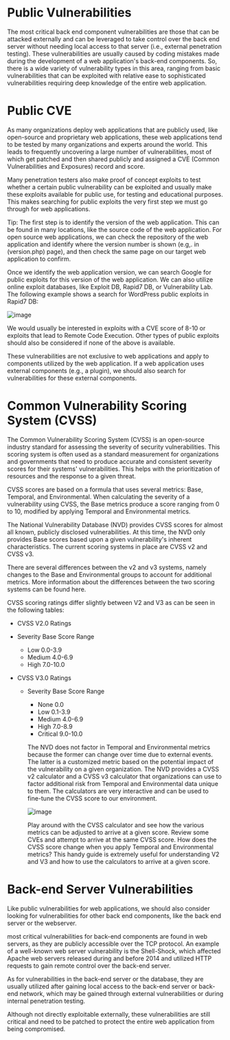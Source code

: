 # Public Vulnerabilities

The most critical back end component vulnerabilities are those that can be attacked externally and can be leveraged to take control over the back end server without needing local access to that server (i.e., external penetration testing). These vulnerabilities are usually caused by coding mistakes made during the development of a web application's back-end components. So, there is a wide variety of vulnerability types in this area, ranging from basic vulnerabilities that can be exploited with relative ease to sophisticated vulnerabilities requiring deep knowledge of the entire web application.

# Public CVE
As many organizations deploy web applications that are publicly used, like open-source and proprietary web applications, these web applications tend to be tested by many organizations and experts around the world. This leads to frequently uncovering a large number of vulnerabilities, most of which get patched and then shared publicly and assigned a CVE (Common Vulnerabilities and Exposures) record and score.

Many penetration testers also make proof of concept exploits to test whether a certain public vulnerability can be exploited and usually make these exploits available for public use, for testing and educational purposes. This makes searching for public exploits the very first step we must go through for web applications.

 Tip: The first step is to identify the version of the web application. This can be found in many locations, like the source code of the web application. For open source web applications, we can check the repository of the web application and identify where the version number is shown (e.g,. in (version.php) page), and then check the same page on our target web application to confirm.


 Once we identify the web application version, we can search Google for public exploits for this version of the web application. We can also utilize online exploit databases, like Exploit DB, Rapid7 DB, or Vulnerability Lab. The following example shows a search for WordPress public exploits in Rapid7 DB:

 ![image](https://github.com/RipperGh/BugHunting-D/assets/165308866/370c4fde-09d3-40d8-a107-981af27fa169)

We would usually be interested in exploits with a CVE score of 8-10 or exploits that lead to Remote Code Execution. Other types of public exploits should also be considered if none of the above is available.

These vulnerabilities are not exclusive to web applications and apply to components utilized by the web application. If a web application uses external components (e.g., a plugin), we should also search for vulnerabilities for these external components.


# Common Vulnerability Scoring System (CVSS)
The Common Vulnerability Scoring System (CVSS) is an open-source industry standard for assessing the severity of security vulnerabilities. This scoring system is often used as a standard measurement for organizations and governments that need to produce accurate and consistent severity scores for their systems' vulnerabilities. This helps with the prioritization of resources and the response to a given threat.

CVSS scores are based on a formula that uses several metrics: Base, Temporal, and Environmental. When calculating the severity of a vulnerability using CVSS, the Base metrics produce a score ranging from 0 to 10, modified by applying Temporal and Environmental metrics.

The National Vulnerability Database (NVD) provides CVSS scores for almost all known, publicly disclosed vulnerabilities. At this time, the NVD only provides Base scores based upon a given vulnerability's inherent characteristics. The current scoring systems in place are CVSS v2 and CVSS v3. 

There are several differences between the v2 and v3 systems, namely changes to the Base and Environmental groups to account for additional metrics. More information about the differences between the two scoring systems can be found here.

CVSS scoring ratings differ slightly between V2 and V3 as can be seen in the following tables:

-  CVSS V2.0 Ratings
  -  Severity Base Score Range
     - Low	0.0-3.9
     - Medium	4.0-6.9
     - High	7.0-10.0

- CVSS V3.0 Ratings
  - Severity	Base Score Range
    - None	0.0
    - Low	0.1-3.9
    - Medium	4.0-6.9
    - High	7.0-8.9
    - Critical	9.0-10.0
   
    The NVD does not factor in Temporal and Environmental metrics because the former can change over time due to external events. The latter is a customized metric based on the potential impact of the vulnerability on a given organization. The NVD provides a CVSS v2 calculator and a CVSS v3 calculator that organizations can use to factor additional risk from Temporal and Environmental data unique to them. The calculators are very interactive and can be used to fine-tune the CVSS score to our environment.

    ![image](https://github.com/RipperGh/BugHunting-D/assets/165308866/d6291c56-b311-449b-936d-c05a53b73942)

    Play around with the CVSS calculator and see how the various metrics can be adjusted to arrive at a given score. Review some CVEs and attempt to arrive at the same CVSS score. How does the CVSS score change when you apply Temporal and Environmental metrics? This handy guide is extremely useful for understanding V2 and V3 and how to use the calculators to arrive at a given score.

# Back-end Server Vulnerabilities
Like public vulnerabilities for web applications, we should also consider looking for vulnerabilities for other back end components, like the back end server or the webserver.

most critical vulnerabilities for back-end components are found in web servers, as they are publicly accessible over the TCP protocol. An example of a well-known web server vulnerability is the Shell-Shock, which affected Apache web servers released during and before 2014 and utilized HTTP requests to gain remote control over the back-end server.

As for vulnerabilities in the back-end server or the database, they are usually utilized after gaining local access to the back-end server or back-end network, which may be gained through external vulnerabilities or during internal penetration testing. 

Although not directly exploitable externally, these vulnerabilities are still critical and need to be patched to protect the entire web application from being compromised.




    

     
      










